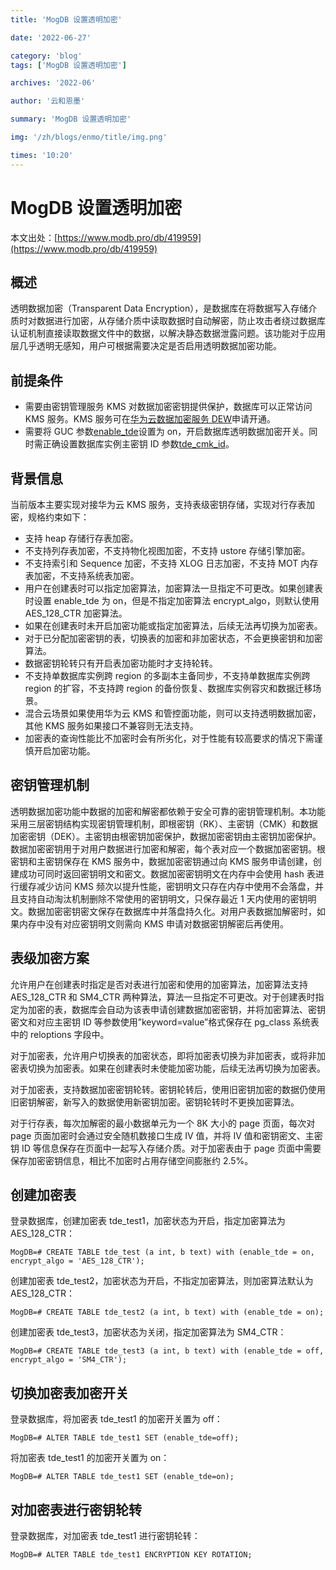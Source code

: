 ```yaml
---
title: 'MogDB 设置透明加密'

date: '2022-06-27'

category: 'blog'
tags: ['MogDB 设置透明加密']

archives: '2022-06'

author: '云和恩墨'

summary: 'MogDB 设置透明加密'

img: '/zh/blogs/enmo/title/img.png'

times: '10:20'
---
```


# MogDB 设置透明加密

本文出处：[https://www.modb.pro/db/419959](https://www.modb.pro/db/419959)

## 概述

透明数据加密（Transparent Data Encryption），是数据库在将数据写入存储介质时对数据进行加密，从存储介质中读取数据时自动解密，防止攻击者绕过数据库认证机制直接读取数据文件中的数据，以解决静态数据泄露问题。该功能对于应用层几乎透明无感知，用户可根据需要决定是否启用透明数据加密功能。

## 前提条件

- 需要由密钥管理服务 KMS 对数据加密密钥提供保护，数据库可以正常访问 KMS 服务。KMS 服务可在[华为云数据加密服务 DEW](https://www.huaweicloud.com/product/dew.html)申请开通。
- 需要将 GUC 参数[enable_tde](https://docs.mogdb.io/zh/mogdb/v3.0/27.1-security-configuration#enable_tde)设置为 on，开启数据库透明数据加密开关。同时需正确设置数据库实例主密钥 ID 参数[tde_cmk_id](https://docs.mogdb.io/zh/mogdb/v3.0/27.1-security-configuration#tde_cmk_id)。

## 背景信息

当前版本主要实现对接华为云 KMS 服务，支持表级密钥存储，实现对行存表加密，规格约束如下：

- 支持 heap 存储行存表加密。
- 不支持列存表加密，不支持物化视图加密，不支持 ustore 存储引擎加密。
- 不支持索引和 Sequence 加密，不支持 XLOG 日志加密，不支持 MOT 内存表加密，不支持系统表加密。
- 用户在创建表时可以指定加密算法，加密算法一旦指定不可更改。如果创建表时设置 enable_tde 为 on，但是不指定加密算法 encrypt_algo，则默认使用 AES_128_CTR 加密算法。
- 如果在创建表时未开启加密功能或指定加密算法，后续无法再切换为加密表。
- 对于已分配加密密钥的表，切换表的加密和非加密状态，不会更换密钥和加密算法。
- 数据密钥轮转只有开启表加密功能时才支持轮转。
- 不支持单数据库实例跨 region 的多副本主备同步，不支持单数据库实例跨 region 的扩容，不支持跨 region 的备份恢复、数据库实例容灾和数据迁移场景。
- 混合云场景如果使用华为云 KMS 和管控面功能，则可以支持透明数据加密，其他 KMS 服务如果接口不兼容则无法支持。
- 加密表的查询性能比不加密时会有所劣化，对于性能有较高要求的情况下需谨慎开启加密功能。

## 密钥管理机制

透明数据加密功能中数据的加密和解密都依赖于安全可靠的密钥管理机制。本功能采用三层密钥结构实现密钥管理机制，即根密钥（RK）、主密钥（CMK）和数据加密密钥（DEK）。主密钥由根密钥加密保护，数据加密密钥由主密钥加密保护。数据加密密钥用于对用户数据进行加密和解密，每个表对应一个数据加密密钥。根密钥和主密钥保存在 KMS 服务中，数据加密密钥通过向 KMS 服务申请创建，创建成功可同时返回密钥明文和密文。数据加密密钥明文在内存中会使用 hash 表进行缓存减少访问 KMS 频次以提升性能，密钥明文只存在内存中使用不会落盘，并且支持自动淘汰机制删除不常使用的密钥明文，只保存最近 1 天内使用的密钥明文。数据加密密钥密文保存在数据库中并落盘持久化。对用户表数据加解密时，如果内存中没有对应密钥明文则需向 KMS 申请对数据密钥解密后再使用。

## 表级加密方案

允许用户在创建表时指定是否对表进行加密和使用的加密算法，加密算法支持 AES_128_CTR 和 SM4_CTR 两种算法，算法一旦指定不可更改。对于创建表时指定为加密的表，数据库会自动为该表申请创建数据加密密钥，并将加密算法、密钥密文和对应主密钥 ID 等参数使用”keyword=value”格式保存在 pg_class 系统表中的 reloptions 字段中。

对于加密表，允许用户切换表的加密状态，即将加密表切换为非加密表，或将非加密表切换为加密表。如果在创建表时未使能加密功能，后续无法再切换为加密表。

对于加密表，支持数据加密密钥轮转。密钥轮转后，使用旧密钥加密的数据仍使用旧密钥解密，新写入的数据使用新密钥加密。密钥轮转时不更换加密算法。

对于行存表，每次加解密的最小数据单元为一个 8K 大小的 page 页面，每次对 page 页面加密时会通过安全随机数接口生成 IV 值，并将 IV 值和密钥密文、主密钥 ID 等信息保存在页面中一起写入存储介质。对于加密表由于 page 页面中需要保存加密密钥信息，相比不加密时占用存储空间膨胀约 2.5%。

## 创建加密表

登录数据库，创建加密表 tde_test1，加密状态为开启，指定加密算法为 AES_128_CTR：

```
MogDB=# CREATE TABLE tde_test (a int, b text) with (enable_tde = on, encrypt_algo = 'AES_128_CTR');
```

创建加密表 tde_test2，加密状态为开启，不指定加密算法，则加密算法默认为 AES_128_CTR：

```
MogDB=# CREATE TABLE tde_test2 (a int, b text) with (enable_tde = on);
```

创建加密表 tde_test3，加密状态为关闭，指定加密算法为 SM4_CTR：

```
MogDB=# CREATE TABLE tde_test3 (a int, b text) with (enable_tde = off, encrypt_algo = 'SM4_CTR');
```

## 切换加密表加密开关

登录数据库，将加密表 tde_test1 的加密开关置为 off：

```
MogDB=# ALTER TABLE tde_test1 SET (enable_tde=off);
```

将加密表 tde_test1 的加密开关置为 on：

```
MogDB=# ALTER TABLE tde_test1 SET (enable_tde=on);
```

## 对加密表进行密钥轮转

登录数据库，对加密表 tde_test1 进行密钥轮转：

```
MogDB=# ALTER TABLE tde_test1 ENCRYPTION KEY ROTATION;
```
